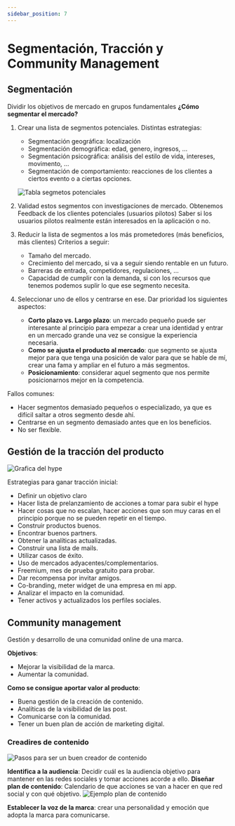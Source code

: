 ```yaml
---
sidebar_position: 7
---
```


# Segmentación, Tracción y Community Management

## Segmentación

Dividir los objetivos de mercado en grupos fundamentales
**¿Cómo segmentar el mercado?**

1. Crear una lista de segmentos potenciales.
   Distintas estrategias:

   - Segmentación geográfica: localización
   - Segmentación demográfica: edad, genero, ingresos, …
   - Segmentación psicográfica: análisis del estilo de vida, intereses, movimento, …
   - Segmentación de comportamiento: reacciones de los clientes a ciertos evento o a ciertas opciones.

   ![Tabla segmetos potenciales](/img/tabla_segmentacion.png)

2. Validad estos segmentos con investigaciones de mercado.
   Obtenemos Feedback de los clientes potenciales (usuarios pilotos)
   Saber si los usuarios pilotos realmente están interesados en la aplicación o no.

3. Reducir la lista de segmentos a los más prometedores (más beneficios, más clientes)
   Criterios a seguir:

   - Tamaño del mercado.
   - Crecimiento del mercado, si va a seguir siendo rentable en un futuro.
   - Barreras de entrada, competidores, regulaciones, …
   - Capacidad de cumplir con la demanda, si con los recursos que tenemos podemos suplir lo que ese segmento necesita.

4. Seleccionar uno de ellos y centrarse en ese.
   Dar prioridad los siguientes aspectos:
   - **Corto plazo vs. Largo plazo**: un mercado pequeño puede ser interesante al principio para empezar a crear una identidad y entrar en un mercado grande una vez se consigue la experiencia necesaria.
   - **Como se ajusta el producto al mercado**: que segmento se ajusta mejor para que tenga una posición de valor para que se hable de mí, crear una fama y ampliar en el futuro a más segmentos.
   - **Posicionamiento**: considerar aquel segmento que nos permite posicionarnos mejor en la competencia.

Fallos comunes:

- Hacer segmentos demasiado pequeños o especializado, ya que es difícil saltar a otros segmento desde ahí.
- Centrarse en un segmento demasiado antes que en los beneficios.
- No ser flexible.

## Gestión de la tracción del producto

![Grafica del hype](/img/grafica_hype.png)

Estrategias para ganar tracción inicial:

- Definir un objetivo claro
- Hacer lista de prelanzamiento de acciones a tomar para subir el hype
- Hacer cosas que no escalan, hacer acciones que son muy caras en el principio porque no se pueden repetir en el tiempo.
- Construir productos buenos.
- Encontrar buenos partners.
- Obtener la analíticas actualizadas.
- Construir una lista de mails.
- Utilizar casos de éxito.
- Uso de mercados adyacentes/complementarios.
- Freemium, mes de prueba gratuito para probar.
- Dar recompensa por invitar amigos.
- Co-branding, meter widget de una empresa en mi app.
- Analizar el impacto en la comunidad.
- Tener activos y actualizados los perfiles sociales.

## Community management

Gestión y desarrollo de una comunidad online de una marca.

**Objetivos**:

- Mejorar la visibilidad de la marca.
- Aumentar la comunidad.

**Como se consigue aportar valor al producto**:

- Buena gestión de la creación de contenido.
- Analíticas de la visibilidad de las post.
- Comunicarse con la comunidad.
- Tener un buen plan de acción de marketing digital.

### Creadires de contenido

![Pasos para ser un buen creador de contenido](/img/steps_content_creator.png)

**Identifica a la audiencia**: Decidir cuál es la audiencia objetivo para mantener en las redes sociales y tomar acciones acorde a ello.
**Diseñar plan de contenido**: Calendario de que acciones se van a hacer en que red social y con qué objetivo.
![Ejemplo plan de contenido](/img/plan_social_media.png)

**Establecer la voz de la marca**: crear una personalidad y emoción que adopta la marca para comunicarse.
